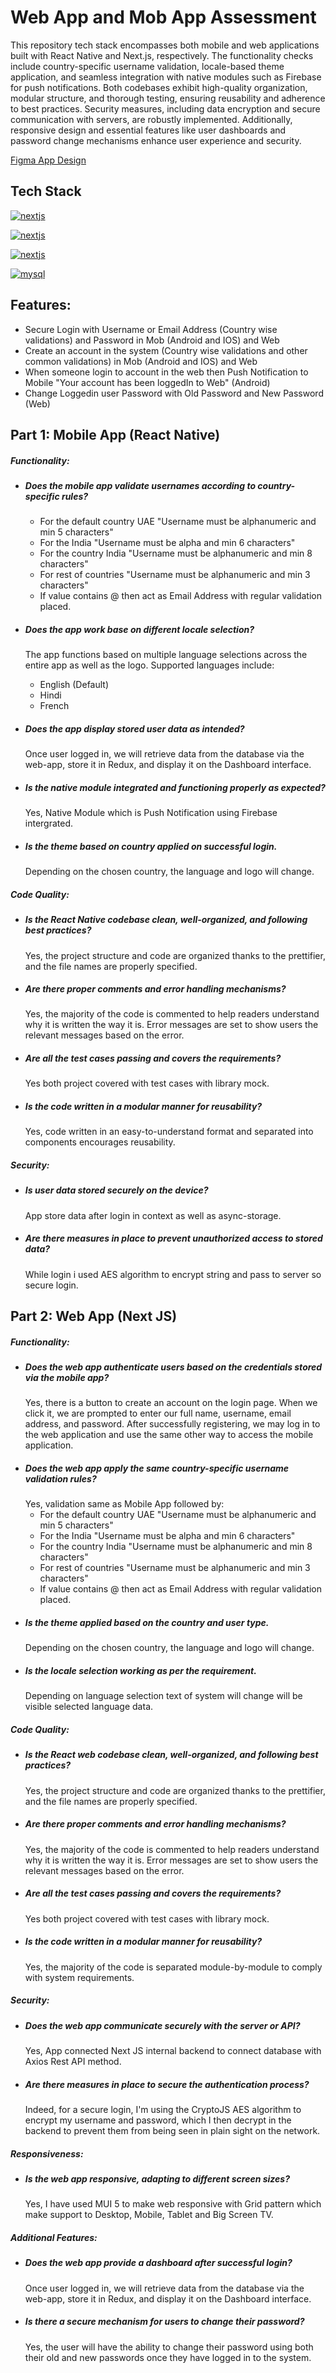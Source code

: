 # Web App and Mob App Assessment

This repository tech stack encompasses both mobile and web applications built with React Native and Next.js, respectively. The functionality checks include country-specific username validation, locale-based theme application, and seamless integration with native modules such as Firebase for push notifications. Both codebases exhibit high-quality organization, modular structure, and thorough testing, ensuring reusability and adherence to best practices. Security measures, including data encryption and secure communication with servers, are robustly implemented. Additionally, responsive design and essential features like user dashboards and password change mechanisms enhance user experience and security.

[Figma App Design](https://www.figma.com/file/XDZDWS0WNorLAElhdJxmLk/Mashreq-Assessment?type=design&node-id=0%3A1&mode=dev&t=NkRQphS9l2CHgesN-1)

## Tech Stack

[![nextjs](https://img.shields.io/badge/nextjs-14-417e38?style=for-the-badge&logo=npm&logoColor=white)](https://nextjs.org)

[![nextjs](https://img.shields.io/badge/react_native-0.73-417e38?style=for-the-badge&logo=react&logoColor=white)](https://nextjs.org)

[![nextjs](https://img.shields.io/badge/nextjs-API-417e38?style=for-the-badge&logo=npm&logoColor=white)](https://nextjs.org)

[![mysql](https://img.shields.io/badge/mysql-555555?style=for-the-badge&logo=mysql&logoColor=white)](https://freedb.tech/)

## Features:
- Secure Login with Username or Email Address (Country wise validations) and Password in Mob (Android and IOS) and Web
- Create an account in the system (Country wise validations and other common validations) in Mob (Android and IOS) and Web
- When someone login to account in the web then Push Notification to Mobile "Your account has been loggedIn to Web" (Android)
- Change Loggedin user Password with Old Password and New Password (Web)

## Part 1: Mobile App (React Native)

##### Functionality:

- ##### Does the mobile app validate usernames according to country-specific rules?
  - For the default country UAE "Username must be alphanumeric and min 5 characters"
  - For the India "Username must be alpha and min 6 characters"
  - For the country India "Username must be alphanumeric and min 8 characters"
  - For rest of countries "Username must be alphanumeric and min 3 characters"
  - If value contains @ then act as Email Address with regular validation placed.
- ##### Does the app work base on different locale selection?
  The app functions based on multiple language selections across the entire app as well as the logo.
  Supported languages include:
  - English (Default)
  - Hindi
  - French
- ##### Does the app display stored user data as intended?

  Once user logged in, we will retrieve data from the database via the web-app, store it in Redux, and display it on the Dashboard interface.

- ##### Is the native module integrated and functioning properly as expected?

  Yes, Native Module which is Push Notification using Firebase intergrated.

- ##### Is the theme based on country applied on successful login.
  Depending on the chosen country, the language and logo will change.

##### Code Quality:

- ##### Is the React Native codebase clean, well-organized, and following best practices?
  Yes, the project structure and code are organized thanks to the prettifier, and the file names are properly specified.
- ##### Are there proper comments and error handling mechanisms?
  Yes, the majority of the code is commented to help readers understand why it is written the way it is. Error messages are set to show users the relevant messages based on the error.
- ##### Are all the test cases passing and covers the requirements?
  Yes both project covered with test cases with library mock.
- ##### Is the code written in a modular manner for reusability?
  Yes, code written in an easy-to-understand format and separated into components encourages reusability.

##### Security:

- ##### Is user data stored securely on the device?
  App store data after login in context as well as async-storage.
- ##### Are there measures in place to prevent unauthorized access to stored data?
  While login i used AES algorithm to encrypt string and pass to server so secure login.

## Part 2: Web App (Next JS)

##### Functionality:

- ##### Does the web app authenticate users based on the credentials stored via the mobile app?
  Yes, there is a button to create an account on the login page. When we click it, we are prompted to enter our full name, username, email address, and password. After successfully registering, we may log in to the web application and use the same other way to access the mobile application.
- ##### Does the web app apply the same country-specific username validation rules?
  Yes, validation same as Mobile App followed by:
  - For the default country UAE "Username must be alphanumeric and min 5 characters"
  - For the India "Username must be alpha and min 6 characters"
  - For the country India "Username must be alphanumeric and min 8 characters"
  - For rest of countries "Username must be alphanumeric and min 3 characters"
  - If value contains @ then act as Email Address with regular validation placed.
- ##### Is the theme applied based on the country and user type.
  Depending on the chosen country, the language and logo will change.
- ##### Is the locale selection working as per the requirement.
  Depending on language selection text of system will change will be visible selected language data.

##### Code Quality:

- ##### Is the React web codebase clean, well-organized, and following best practices?
  Yes, the project structure and code are organized thanks to the prettifier, and the file names are properly specified.
- ##### Are there proper comments and error handling mechanisms?
  Yes, the majority of the code is commented to help readers understand why it is written the way it is. Error messages are set to show users the relevant messages based on the error.
- ##### Are all the test cases passing and covers the requirements?
  Yes both project covered with test cases with library mock.
- ##### Is the code written in a modular manner for reusability?
  Yes, the majority of the code is separated module-by-module to comply with system requirements.

##### Security:

- ##### Does the web app communicate securely with the server or API?
  Yes, App connected Next JS internal backend to connect database with Axios Rest API method.
- ##### Are there measures in place to secure the authentication process?
  Indeed, for a secure login, I'm using the CryptoJS AES algorithm to encrypt my username and password, which I then decrypt in the backend to prevent them from being seen in plain sight on the network.

##### Responsiveness:

- ##### Is the web app responsive, adapting to different screen sizes?
  Yes, I have used MUI 5 to make web responsive with Grid pattern which make support to Desktop, Mobile, Tablet and Big Screen TV.

##### Additional Features:

- ##### Does the web app provide a dashboard after successful login?
  Once user logged in, we will retrieve data from the database via the web-app, store it in Redux, and display it on the Dashboard interface.
- ##### Is there a secure mechanism for users to change their password?
  Yes, the user will have the ability to change their password using both their old and new passwords once they have logged in to the system.
